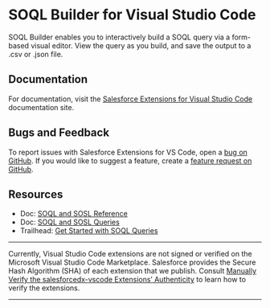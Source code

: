 # SOQL Builder for Visual Studio Code

SOQL Builder enables you to interactively build a SOQL query via a form-based visual editor. View the query as you build, and save the output to a .csv or .json file.

## Documentation

For documentation, visit the [Salesforce Extensions for Visual Studio Code](https://forcedotcom.github.io/salesforcedx-vscode) documentation site.

## Bugs and Feedback

To report issues with Salesforce Extensions for VS Code, open a [bug on GitHub](https://github.com/forcedotcom/salesforcedx-vscode/issues/new?template=Bug_report.md). If you would like to suggest a feature, create a [feature request on GitHub](https://github.com/forcedotcom/salesforcedx-vscode/issues/new?template=Feature_request.md).

## Resources

- Doc: [SOQL and SOSL Reference](https://developer.salesforce.com/docs/atlas.en-us.soql_sosl.meta/soql_sosl/sforce_api_calls_soql_sosl_intro.htm)
- Doc: [SOQL and SOSL Queries](https://developer.salesforce.com/docs/atlas.en-us.apexcode.meta/apexcode/langCon_apex_SOQL.htm)
- Trailhead: [Get Started with SOQL Queries](https://trailhead.salesforce.com/content/learn/modules/soql-for-admins/get-started-with-soql-queries)

---

Currently, Visual Studio Code extensions are not signed or verified on the Microsoft Visual Studio Code Marketplace. Salesforce provides the Secure Hash Algorithm (SHA) of each extension that we publish. Consult [Manually Verify the salesforcedx-vscode Extensions’ Authenticity](https://developer.salesforce.com/media/vscode/SHA256.md) to learn how to verify the extensions.

---
